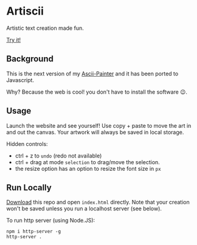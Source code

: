 # Artiscii

Artistic text creation made fun.

[Try it!](http://wellosoft.net/artiscii)

## Background

This is the next version of my [Ascii-Painter](https://github.com/willnode-Ascii-Painter) and it has been ported to Javascript.

Why? Because the web is cool! you don't have to install the software 😉.

## Usage

Launch the website and see yourself! Use copy + paste to move the art in and out the canvas. Your artwork will always be saved in local storage.

Hidden controls:

+ ctrl + z to `undo` (redo not available)
+ ctrl + drag at mode `selection` to drag/move the selection.
+ the resize option has an option to resize the font size in `px`

## Run Locally

[Download](https://github.com/willnode/artiscii/releases) this repo and open `index.html` directly. Note that your creation won't be saved unless you run a localhost server (see below).

To run http server (using Node.JS):

```
npm i http-server -g
http-server .
```